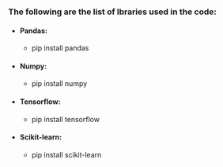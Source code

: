 ### **The following are the list of lbraries used in the code:**
* #### **Pandas:**
  * pip install pandas
* #### **Numpy:**
  * pip install numpy
* #### **Tensorflow:**
  * pip install tensorflow
* #### **Scikit-learn:**
  * pip install scikit-learn
